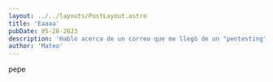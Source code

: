 ```yaml
---
layout: ../../layouts/PostLayout.astro
title: 'Eaaaa'
pubDate: 05-28-2023
description: 'Hablo acerca de un correo que me llegó de un "pentesting"'
author: 'Mateo'
---
```


pepe

